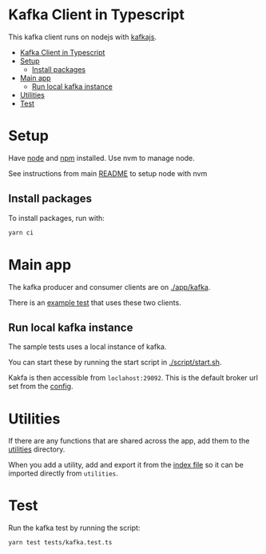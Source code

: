 # Kafka Client in Typescript

This kafka client runs on nodejs with [kafkajs](https://www.npmjs.com/package/kafkajs).

- [Kafka Client in Typescript](#kafka-client-in-typescript)
- [Setup](#setup)
  - [Install packages](#install-packages)
- [Main app](#main-app)
  - [Run local kafka instance](#run-local-kafka-instance)
- [Utilities](#utilities)
- [Test](#test)

# Setup

Have [node](https://nodejs.org/en) and [npm](https://www.npmjs.com/) installed. Use nvm to manage node.

See instructions from main [README](../README.md#node-with-nvm) to setup node with nvm

## Install packages

To install packages, run with:

```bash
yarn ci
```

# Main app

The kafka producer and consumer clients are on [./app/kafka](./app/kafka/).

There is an [example test](./test/kafka.test.ts) that uses these two clients.

## Run local kafka instance

The sample tests uses a local instance of kafka.

You can start these by running the start script in [./script/start.sh](./script/start.sh). 

Kakfa is then accessible from `loclahost:29092`. This is the default broker url set from the [config](./app/config.ts).

# Utilities

If there are any functions that are shared across the app, add them to the [utilities](./app/utilities/) directory. 

When you add a utility, add and export it from the [index file](./app/utilities/index.ts) so it can be imported directly from `utilities`.

# Test

Run the kafka test by running the script:

```bash
yarn test tests/kafka.test.ts
```
